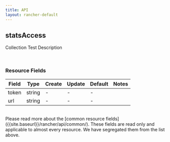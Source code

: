 ```yaml
---
title: API
layout: rancher-default
---
```


## statsAccess

Collection Test Description

​
### Resource Fields

Field | Type | Create | Update | Default | Notes
---|---|---|---|---|---
token | string | - | - | - | 
url | string | - | - | - | 

<br>
Please read more about the [common resource fields]({{site.baseurl}}/rancher/api/common/). 
These fields are read only and applicable to almost every resource. We have segregated them from the list above.
​








​